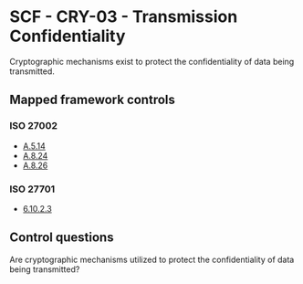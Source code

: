 # SCF - CRY-03 - Transmission Confidentiality
Cryptographic mechanisms exist to protect the confidentiality of data being transmitted. 
## Mapped framework controls
### ISO 27002
- [A.5.14](../iso27002/a-5.md#a514)
- [A.8.24](../iso27002/a-8.md#a824)
- [A.8.26](../iso27002/a-8.md#a826)
  
### ISO 27701
- [6.10.2.3](../iso27701/61023.md)
  
## Control questions
Are cryptographic mechanisms utilized to protect the confidentiality of data being transmitted? 
  